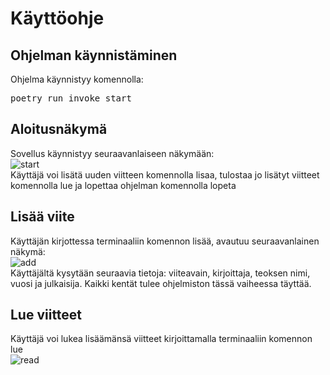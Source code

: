 # Käyttöohje

## Ohjelman käynnistäminen
Ohjelma käynnistyy komennolla:
<pre>poetry run invoke start</pre>

## Aloitusnäkymä
Sovellus käynnistyy seuraavanlaiseen näkymään: <br>
![start](https://github.com/roosahut/ohtu-miniprojekti/blob/master/documentation/pictures/aloitus.png) <br>
Käyttäjä voi lisätä uuden viitteen komennolla lisaa, tulostaa jo lisätyt viitteet komennolla lue ja lopettaa ohjelman komennolla lopeta

## Lisää viite
Käyttäjän kirjottessa terminaaliin komennon lisää, avautuu seuraavanlainen näkymä: <br>
![add](https://github.com/roosahut/ohtu-miniprojekti/blob/master/documentation/pictures/lisaa.png) <br>
Käyttäjältä kysytään seuraavia tietoja: viiteavain, kirjoittaja, teoksen nimi, vuosi ja julkaisija. Kaikki kentät tulee ohjelmiston tässä vaiheessa täyttää. <br>

## Lue viitteet
Käyttäjä voi lukea lisäämänsä viitteet kirjoittamalla terminaaliin komennon lue <br>
![read](https://github.com/roosahut/ohtu-miniprojekti/blob/master/documentation/pictures/lue.png) <br>
